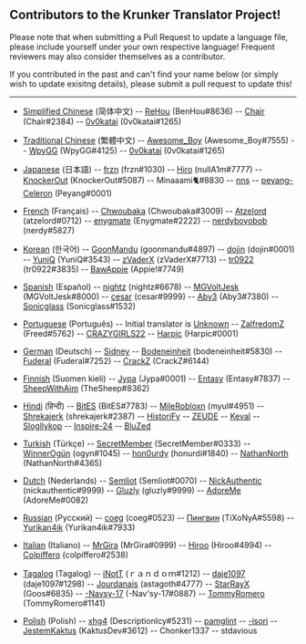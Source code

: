 ## Contributors to the Krunker Translator Project!

Please note that when submitting a Pull Request to update a language file, please include yourself under your own respective language! Frequent reviewers may also consider themselves as a contributor.

If you contributed in the past and can't find your name below (or simply wish to update exisitng details), please submit a pull request to update this!

------

- [Simplified Chinese](https://github.com/mty22/krunker.io-translations/blob/main/zh.js) (简体中文)
-- [ReHou](https://krunker.io/social.html?p=profile&q=ReHou) (BenHou#8636)
-- [Chair](https://krunker.io/social.html?p=profile&q=AnimeWeebTrash) (Chair#2384)
-- [0v0katai](https://krunker.io/social.html?p=profile&q=0v0katai) (0v0katai#1265)

- [Traditional Chinese](https://github.com/mty22/krunker.io-translations/blob/main/zhtr.js) (繁體中文)
-- [Awesome_Boy](https://krunker.io/social.html?p=profile&q=Awesome_Boy) (Awesome_Boy#7555)
-- [WpyGG](https://krunker.io/social.html?p=profile&q=WpyGG) (WpyGG#4125)
-- [0v0katai](https://krunker.io/social.html?p=profile&q=0v0katai) (0v0katai#1265)

- [Japanese](https://github.com/mty22/krunker.io-translations/blob/main/jp.js) (日本語)
-- [frzn](https://krunker.io/social.html?p=frzn) (frzn#1030)
-- [Hiro](https://krunker.io/social.html?p=Hiro527) (nullA1m#7777)
-- [KnockerOut](https://krunker.io/social.html?p=profile&q=KnockerOut) (KnockerOut#5087)
-- Minaaami🐈#8830
-- [nns](https://krunker.io/social.html?p=profile&q=nns__Twitch)
-- [peyang-Celeron](https://krunker.io/social.html?p=peyang) (Peyang#0001)

- [French](https://github.com/mty22/krunker.io-translations/blob/main/fr.js) (Français)
-- [Chwoubaka](https://krunker.io/social.html?p=Chwoubaka) (Chwoubaka#3009)
-- [Atzelord](https://krunker.io/social.html?p=profile&q=Atzelord) (atzelord#0712)
-- [enygmate](https://krunker.io/social.html?p=enygmate) (Enygmate#2222)
-- [nerdyboyobob](https://krunker.io/social.html?p=profile&q=nerdyboyobob) (nerdy#5827)

- [Korean](https://github.com/mty22/krunker.io-translations/blob/main/kr.js) (한국어)
-- [GoonMandu](https://krunker.io/social.html?p=GoonMandu) (goonmandu#4897)
-- [dojin](https://krunker.io/social.html?p=profile&q=dojin.) (dojin#0001)
-- [YuniQ](https://krunker.io/social.html?p=profile&q=YuniQ) (YuniQ#3543)
-- [zVaderX](https://krunker.io/social.html?p=profile&q=zVaderX) (zVaderX#7713)
-- [tr0922](https://krunker.io/social.html?p=profile&q=tr0922) (tr0922#3835)
-- [BawAppie](https://krunker.io/social.html?p=profile&q=BawAppie) (Appie!#7749)

- [Spanish](https://github.com/mty22/krunker.io-translations/blob/main/es.js) (Español)
-- [nightz](https://krunker.io/social.html?p=profile&q=xlNightmare) (nightz#6678)
-- [MGVoltJesk](https://krunker.io/social.html?p=profile&q=MGVoltJesk) (MGVoltJesk#8000)
-- [cesar](https://krunker.io/social.html?p=profile&q=AMOLAPIJA) (cesar#9999)
-- [Aby3](https://krunker.io/social.html?p=profile&q=Aby3) (Aby3#7380)
-- [Sonicglass](https://krunker.io/social.html?p=profile&q=Sonicglass) (Sonicglass#1532)

- [Portuguese](https://github.com/mty22/krunker.io-translations/blob/main/pr.js) (Português)
-- Initial translator is [Unknown](https://c8.idle.host/sadpepe.png)
-- [ZalfredomZ](https://krunker.io/social.html?p=profile&q=ZalfredomZ) (Freed#5762)
-- [CRAZYGIRLS22](https://github.com/CRAZYGIRLS22)
-- [Harpic](https://krunker.io/social.html?p=profile&q=Harpic) (Harpic#0001)

- [German](https://github.com/mty22/krunker.io-translations/blob/main/de.js) (Deutsch)
-- [Sidney](https://krunker.io/social.html?p=profile&q=Sidney)
-- [Bodeneinheit](https://krunker.io/social.html?p=profile&q=Bodeneinheit) (bodeneinheit#5830)
-- [Fuderal](https://krunker.io/social.html?p=profile&q=zzzrobinzzz) (Fuderal#7252)
-- [CrackZ](https://krunker.io/social.html?p=profile&q=CrackZ) (CrackZ#6144)

- [Finnish](https://github.com/mty22/krunker.io-translations/blob/main/fi.js) (Suomen kieli)
-- [Jypa](https://krunker.io/social.html?p=profile&q=Jypa) (Jypa#0001)
-- [Entasy](https://krunker.io/social.html?p=profile&q=Entasy) (Entasy#7837)
-- [SheepWithAim](https://krunker.io/social.html?p=profile&q=SheepWithAim) (TheSheep#8362)

- [Hindi](https://github.com/mty22/krunker.io-translations/blob/main/hi.js) (हिन्दी)
-- [BitES](https://krunker.io/social.html?p=profile&q=BitES) (BitES#7783)
-- [MileRobloxn](https://krunker.io/social.html?p=profile&q=milethebot) (myul#4951)
-- [Shrekajerk](https://krunker.io/social.html?p=profile&q=le_hem) (shrekajerk#2387)
-- [HistoriFy](https://krunker.io/social.html?p=profile&q=HistoriFy)
-- [ZEUDE](https://krunker.io/social.html?p=profile&q=zeude)
-- [Keval](https://krunker.io/social.html?p=profile&q=TheDevKeval)
-- [Slogllykop](https://krunker.io/social.html?p=profile&q=slogllykop)
-- [Inspire-24](https://krunker.io/social.html?p=profile&q=DADDY_AWM)
-- [BluZed](https://krunker.io/social.html?p=profile&q=BluZed)


- [Turkish](https://github.com/mty22/krunker.io-translations/blob/main/tr.js) (Türkçe)
-- [SecretMember](https://krunker.io/social.html?p=profile&q=SecretMember) (SecretMember#0333)
-- [WinnerOgün](https://krunker.io/social.html?p=profile&q=Winner_Ogün) (ogyn#1045)
-- [hon0urdy](https://krunker.io/social.html?p=profile&q=onurongunnn) (honurdi#1840)
-- [NathanNorth](https://krunker.io/social.html?p=profile&q=Axima) (NathanNorth#4365)

- [Dutch](https://github.com/mty22/krunker.io-translations/blob/main/fi.js) (Nederlands)
-- [Semliot](https://krunker.io/social.html?p=profile&q=Semliot) (Semliot#0070)
-- [NickAuthentic](https://krunker.io/social.html?p=profile&q=NickAuthentic) (nickauthentic#9999)
-- [Gluzly](https://krunker.io/social.html?p=profile&q=Gluzly) (gluzly#9999)
-- [AdoreMe](https://krunker.io/social.html?p=profile&q=AdoreMe) (AdoreMe#0082)

- [Russian](https://github.com/mty22/krunker.io-translations/blob/main/ru.js) (Русский)
-- [coeg](https://krunker.io/social.html?p=profile&q=coeg%E2%A0%80%E2%A0%80) (coeg#0523)
-- [Пингвин](https://krunker.io/social.html?p=profile&q=%D0%9F%D0%B8%D0%BD%D0%B3%D0%B2%D0%B8%D0%BD) (TiXoNyA#5598)
-- [Yurikan4ik](https://krunker.io/social.html?p=profile&q=Yurikan4ik) (Yurikan4ik#7933)

- [Italian](https://github.com/mty22/krunker.io-translations/blob/main/it.js) (Italiano)
-- [MrGira](https://krunker.io/social.html?p=profile&q=MrGira) (MrGira#0999)
-- [Hiroo](https://krunker.io/social.html?p=profile&q=Hiroo%2E) (Hiroo#4994)
-- [Colpiffero](https://krunker.io/social.html?p=profile&q=colpiffero) (colpiffero#2538)

- [Tagalog](https://github.com/mty22/krunker.io-translations/blob/main/it.js) (Tagalog)
-- [iNotT](https://krunker.io/social.html?p=profile&q=iNotT) (ｒａｎｄｏｍ#1212)
-- [daje1097](https://krunker.io/social.html?p=profile&q=daje1097) (daje1097#1298)
-- [Jourdanais](https://krunker.io/social.html?p=profile&q=Jourdanais) (astagoth#4777)
-- [StarRayX](https://krunker.io/social.html?p=profile&q=StarRayX) (Goos#6835)
-- [-Navsy-17](https://krunker.io/social.html?p=profile&q=-Navsy-17) (-Nav'sy-17#0887)
-- [TommyRomero](https://krunker.io/social.html?p=profile&q=TommyRomero) (TommyRomero#1141)

- [Polish](https://github.com/mty22/krunker.io-translations/blob/main/pl.js) (Polish)
-- [xhg4](https://krunker.io/social.html?p=profile&q=xhg4) (DescriptionIcy#5231)
-- [pamglint](https://krunker.io/social.html?p=profile&q=pamglint)
-- [-isori](https://krunker.io/social.html?p=profile&q=-Isori)
-- [JestemKaktus](https://krunker.io/social.html?p=profile&q=JestemKaktus) (KaktusDev#3612)
-- Chonker1337
-- stdavious
